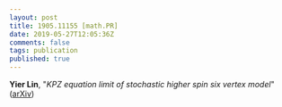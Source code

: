 ```yaml
---
layout: post
title: 1905.11155 [math.PR]
date: 2019-05-27T12:05:36Z
comments: false
tags: publication
published: true
---
```


<b>Yier Lin</b>, "<i>KPZ equation limit of stochastic higher spin six vertex model</i>" ([arXiv](http://arxiv.org/abs/1905.11155v1))
